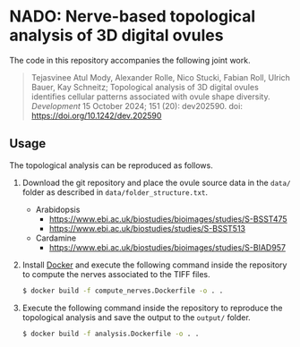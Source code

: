 # NADO: Nerve-based topological analysis of 3D digital ovules

The code in this repository accompanies the following joint work.

> Tejasvinee Atul Mody, Alexander Rolle, Nico Stucki, Fabian Roll, Ulrich Bauer, Kay Schneitz; Topological analysis of 3D digital ovules identifies cellular patterns associated with ovule shape diversity. *Development* 15 October 2024; 151 (20): dev202590. doi: https://doi.org/10.1242/dev.202590


## Usage

The topological analysis can be reproduced as follows.

1. Download the git repository and place the ovule source data in the `data/` folder as described in `data/folder_structure.txt`.
    * Arabidopsis
        *  https://www.ebi.ac.uk/biostudies/bioimages/studies/S-BSST475
        *  https://www.ebi.ac.uk/biostudies/studies/S-BSST513
    * Cardamine
        *  https://www.ebi.ac.uk/biostudies/bioimages/studies/S-BIAD957
    
2. Install [Docker](https://www.docker.com/) and execute the following command inside the repository to compute the nerves associated to the TIFF files.

    ```sh
    $ docker build -f compute_nerves.Dockerfile -o . .
    ```

3. Execute the following command inside the repository to reproduce the topological analysis and save the output to the `output/` folder.

    ```sh
    $ docker build -f analysis.Dockerfile -o . .
    ```